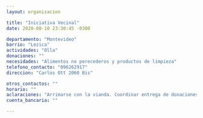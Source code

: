 ```yaml
---
layout: organizacion

title: "Iniciativa Vecinal"
date: 2020-08-10 23:30:45 -0300

departamento: "Montevideo"
barrio: "Lezica"
actividades: "Olla"
donaciones: ""
necesidades: "Alimentos no perecederos y productos de limpieza"
telefono_contacto: "096262917"
direccion: "Carlos Ott 2060 Bis"

otros_contactos: ""
horario: ""
aclaraciones: "Arrimarse con la vianda. Coordinar entrega de donaciones vía movil."
cuenta_bancaria: ""

---
```

